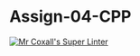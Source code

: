 # Assign-04-CPP
[![Mr Coxall's Super Linter](https://github.com/ICS3U-Programming-NoahS/Assign-03-CPP/workflows/Mr%20Coxall's%20Super%20Linter/badge.svg)](https://github.com/ICS3U-Programming-NoahS/Assign-03-CPP/actions/)
